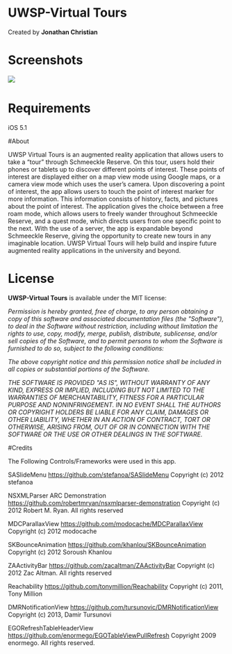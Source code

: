 # UWSP-Virtual Tours
Created by **Jonathan Christian**




# Screenshots
![](http://jonathanchristian.pcriot.com/assets/img/shots/480.png)&nbsp;

# Requirements

 iOS 5.1
 
 
#About 
 
 UWSP Virtual Tours is an augmented reality application that allows users to take a “tour” through Schmeeckle Reserve. On this tour, users hold their phones or tablets up to discover different points of interest. These points of interest are displayed either on a map view mode using Google maps, or a camera view mode which uses the user’s camera. Upon discovering a point of interest, the app allows users to touch the point of interest marker for more information. This information consists of history, facts, and pictures about the point of interest. The application gives the choice between a free roam mode, which allows users to freely wander throughout Schmeeckle Reserve, and a quest mode, which directs users from one specific point to the next. With the use of a server, the app is expandable beyond Schmeeckle Reserve, giving the opportunity to create new tours in any imaginable location. UWSP Virtual Tours will help build and inspire future augmented reality applications in the university and beyond.
 
# License

**UWSP-Virtual Tours** is available under the MIT license:


*Permission is hereby granted, free of charge, to any person obtaining a copy*
*of this software and associated documentation files (the "Software"), to deal*
*in the Software without restriction, including without limitation the rights*
*to use, copy, modify, merge, publish, distribute, sublicense, and/or sell*
*copies of the Software, and to permit persons to whom the Software is*
*furnished to do so, subject to the following conditions:*

*The above copyright notice and this permission notice shall be included in*
*all copies or substantial portions of the Software.*

*THE SOFTWARE IS PROVIDED "AS IS", WITHOUT WARRANTY OF ANY KIND, EXPRESS OR*
*IMPLIED, INCLUDING BUT NOT LIMITED TO THE WARRANTIES OF MERCHANTABILITY,*
*FITNESS FOR A PARTICULAR PURPOSE AND NONINFRINGEMENT. IN NO EVENT SHALL THE*
*AUTHORS OR COPYRIGHT HOLDERS BE LIABLE FOR ANY CLAIM, DAMAGES OR OTHER*
*LIABILITY, WHETHER IN AN ACTION OF CONTRACT, TORT OR OTHERWISE, ARISING FROM,*
*OUT OF OR IN CONNECTION WITH THE SOFTWARE OR THE USE OR OTHER DEALINGS IN*
*THE SOFTWARE.*

#Credits

The Following Controls/Frameworks were used in this app. 

SASlideMenu
https://github.com/stefanoa/SASlideMenu
Copyright (c) 2012 stefanoa

NSXMLParser ARC Demonstration
https://github.com/robertmryan/nsxmlparser-demonstration
Copyright (c) 2012 Robert M. Ryan. All rights reserved

MDCParallaxView
https://github.com/modocache/MDCParallaxView
Copyright (c) 2012 modocache

SKBounceAnimation 
https://github.com/khanlou/SKBounceAnimation
Copyright (c) 2012 Soroush Khanlou

ZAActivityBar
https://github.com/zacaltman/ZAActivityBar
Copyright (c) 2012 Zac Altman. All rights reserved

Reachability
https://github.com/tonymillion/Reachability
Copyright (c) 2011, Tony Million

DMRNotificationView
https://github.com/tursunovic/DMRNotificationView
Copyright (c) 2013, Damir Tursunovi

EGORefreshTableHeaderView
https://github.com/enormego/EGOTableViewPullRefresh
Copyright 2009 enormego. All rights reserved.
